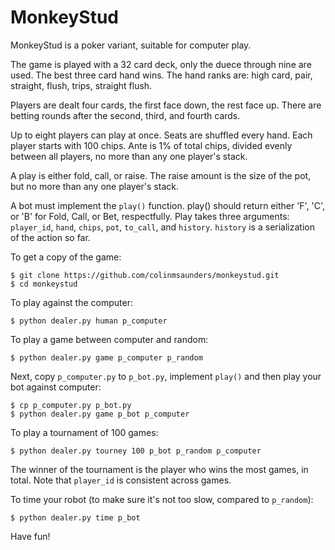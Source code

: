MonkeyStud
==========

MonkeyStud is a poker variant, suitable for computer play.

The game is played with a 32 card deck, only the duece through
nine are used. The best three card hand wins. The hand ranks are:
high card, pair, straight, flush, trips, straight flush.

Players are dealt four cards, the first face down, the rest face up.
There are betting rounds after the second, third, and fourth cards.

Up to eight players can play at once. Seats are shuffled every hand. 
Each player starts with 100 chips. Ante is 1% of total chips, divided 
evenly between all players, no more than any one player's stack.

A play is either fold, call, or raise. The raise amount is the size of
the pot, but no more than any one player's stack.

A bot must implement the `play()` function. play() should return either
'F', 'C', or 'B' for Fold, Call, or Bet, respectfully. Play takes three
arguments: `player_id`, `hand`, `chips`, `pot`, `to_call`, and `history`. 
`history` is a serialization of the action so far.

To get a copy of the game:

    $ git clone https://github.com/colinmsaunders/monkeystud.git
    $ cd monkeystud

To play against the computer:

    $ python dealer.py human p_computer

To play a game between computer and random:

    $ python dealer.py game p_computer p_random

Next, copy `p_computer.py` to `p_bot.py`, implement `play()` and
then play your bot against computer:

    $ cp p_computer.py p_bot.py
    $ python dealer.py game p_bot p_computer

To play a tournament of 100 games:

    $ python dealer.py tourney 100 p_bot p_random p_computer

The winner of the tournament is the player who wins the most games,
in total. Note that `player_id` is consistent across games.

To time your robot (to make sure it's not too slow, compared to `p_random`):

    $ python dealer.py time p_bot

Have fun!

